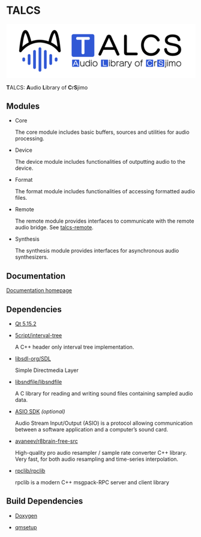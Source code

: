# TALCS

![TALCS Logo](https://raw.githubusercontent.com/CrSjimo/talcs/main/doc/talcs.svg)

<b>T</b>ALCS: <b>A</b>udio <b>L</b>ibrary of <b>C</b>r<b>S</b>jimo

## Modules

- Core

  The core module includes basic buffers, sources and utilities for audio processing.

- Device

  The device module includes functionalities of outputting audio to the device.

- Format

  The format module includes functionalities of accessing formatted audio files.

- Remote

  The remote module provides interfaces to communicate with the remote audio bridge. See [talcs-remote](https://github.com/CrSjimo/talcs-remote).

- Synthesis

  The synthesis module provides interfaces for asynchronous audio synthesizers.

## Documentation

[Documentation homepage](https://talcs.sjimo.dev/)

## Dependencies

- [Qt 5.15.2](https://qt-project.org/)

- [5cript/interval-tree](https://github.com/5cript/interval-tree)

  A C++ header only interval tree implementation.

- [libsdl-org/SDL](https://github.com/libsdl-org/SDL)

  Simple Directmedia Layer

- [libsndfile/libsndfile](https://github.com/libsndfile/libsndfile)

  A C library for reading and writing sound files containing sampled audio data.

- [ASIO SDK](https://www.steinberg.net/developers/) <i>(optional)</i>

  Audio Stream Input/Output (ASIO) is a protocol allowing communication between a software application and a computer’s sound card.

- [avaneev/r8brain-free-src](https://github.com/avaneev/r8brain-free-src)

  High-quality pro audio resampler / sample rate converter C++ library. Very fast, for both audio resampling and time-series interpolation.

- [rpclib/rpclib](https://github.com/rpclib/rpclib)

  rpclib is a modern C++ msgpack-RPC server and client library

## Build Dependencies

- [Doxygen](https://www.doxygen.nl/)

- [qmsetup](https://github.com/stdware/qmsetup)